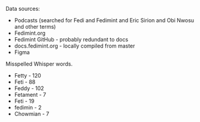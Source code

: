 Data sources:

- Podcasts (searched for Fedi and Fedimint and Eric Sirion and Obi Nwosu and other terms)
- Fedimint.org
- Fedimint GitHub - probably redundant to docs
- docs.fedimint.org - locally compiled from master
- Figma

Misspelled Whisper words.

- Fetty - 120
- Feti - 88
- Feddy - 102
- Fetament - 7
- Feti - 19
- fedimin - 2
- Chowmian - 7